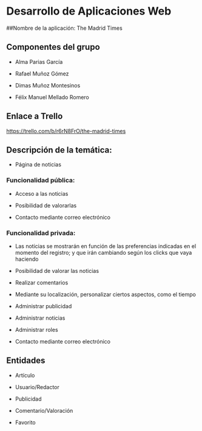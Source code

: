 ﻿# Desarrollo de Aplicaciones Web


##Nombre de la aplicación: The Madrid Times



## Componentes del grupo
 
 - Alma Parias García

 - Rafael Muñoz Gómez

 - Dimas Muñoz Montesinos

 - Félix Manuel Mellado Romero



## Enlace a Trello

https://trello.com/b/r6rN8FrO/the-madrid-times



## Descripción de la temática:
 - Página de noticias

### Funcionalidad pública:
 
- Acceso a las noticias

 - Posibilidad de valorarlas

 - Contacto mediante correo electrónico

### Funcionalidad privada:
 - Las noticias se mostrarán en función de las preferencias indicadas en el momento del registro; y que irán cambiando según los clicks que vaya haciendo
 - Posibilidad de valorar las noticias
 - Realizar comentarios
 
- Mediante su localización, personalizar ciertos aspectos, como el tiempo

 - Administrar publicidad

 - Administrar noticias

 - Administrar roles

 - Contacto mediante correo electrónico



## Entidades

 - Artículo

 - Usuario/Redactor

 - Publicidad

 - Comentario/Valoración

 - Favorito